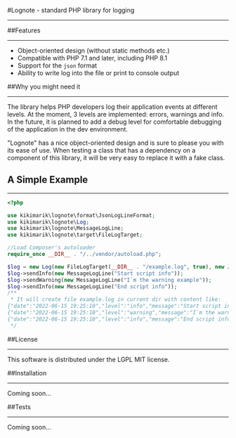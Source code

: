 #Lognote - standard PHP library for logging
***
##Features
***
- Object-oriented design (without static methods etc.)
- Compatible with PHP 7.1 and later, including PHP 8.1
- Support for the `json` format
- Ability to write log into the file or print to console output

##Why you might need it
***
The library helps PHP developers log their application events at different levels. At the moment, 3 levels are implemented: errors, warnings and info. In the future, it is planned to add a debug level for comfortable debugging of the application in the dev environment.

"Lognote" has a nice object-oriented design and is sure to please you with its ease of use. When testing a class that has a dependency on a component of this library, it will be very easy to replace it with a fake class.

## A Simple Example
***
```php
<?php

use kikimarik\lognote\format\JsonLogLineFormat;
use kikimarik\lognote\Log;
use kikimarik\lognote\MessageLogLine;
use kikimarik\lognote\target\FileLogTarget;

//Load Composer's autoloader
require_once __DIR__ . "/../vendor/autoload.php";

$log = new Log(new FileLogTarget(__DIR__ . "/example.log", true), new JsonLogLineFormat());
$log->sendInfo(new MessageLogLine("Start script info"));
$log->sendWarning(new MessageLogLine("I`m the warning example"));
$log->sendInfo(new MessageLogLine("End script info"));
/**
 * It will create file example.log in current dir with content like:
{"date":"2022-06-15 19:25:10","level":"info","message":"Start script info"}
{"date":"2022-06-15 19:25:10","level":"warning","message":"I`m the warning example"}
{"date":"2022-06-15 19:25:10","level":"info","message":"End script info"}
 */
```

##License
***
This software is distributed under the LGPL MIT license.

##Installation
***
Coming soon...

##Tests
***
Coming soon...